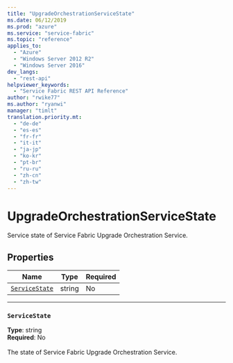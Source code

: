 ```yaml
---
title: "UpgradeOrchestrationServiceState"
ms.date: 06/12/2019
ms.prod: "azure"
ms.service: "service-fabric"
ms.topic: "reference"
applies_to: 
  - "Azure"
  - "Windows Server 2012 R2"
  - "Windows Server 2016"
dev_langs: 
  - "rest-api"
helpviewer_keywords: 
  - "Service Fabric REST API Reference"
author: "rwike77"
ms.author: "ryanwi"
manager: "timlt"
translation.priority.mt: 
  - "de-de"
  - "es-es"
  - "fr-fr"
  - "it-it"
  - "ja-jp"
  - "ko-kr"
  - "pt-br"
  - "ru-ru"
  - "zh-cn"
  - "zh-tw"
---
```

# UpgradeOrchestrationServiceState

Service state of Service Fabric Upgrade Orchestration Service.

## Properties
| Name | Type | Required |
| --- | --- | --- |
| [`ServiceState`](#servicestate) | string | No |

____
### `ServiceState`
__Type__: string <br/>
__Required__: No<br/>
<br/>
The state of Service Fabric Upgrade Orchestration Service.
